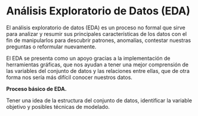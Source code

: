 # Análisis Exploratorio de Datos (EDA)

El análisis exploratorio de datos (EDA) es un proceso no formal que sirve para analizar y
resumir sus principales características de los datos con el fin de manipularlos para descubrir
patrones, anomalías, contestar nuestras preguntas o reformular nuevamente.

El EDA se presenta como un apoyo gracias a la implementación de herramientas gráficas,
que nos ayudan a tener una mejor comprensión de las variables del conjunto de datos y las
relaciones entre ellas, que de otra forma nos sería más difícil conocer nuestros datos.

**Proceso básico de EDA.**

Tener una idea de la estructura del conjunto de datos, identificar la variable objetivo y posibles
técnicas de modelado.
